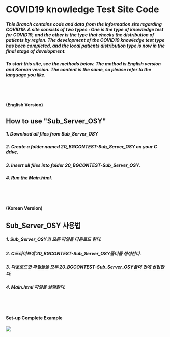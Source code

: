 # COVID19 knowledge Test Site Code
##### This Branch contains code and data from the information site regarding COVID19. A site consists of two types : One is the type of knowledge test for COVID19, and the other is the type that checks the distribution of patients by region. The development of the COVID19 knowledge test type has been completed, and the local patients distribution type is now in the final stage of development.
##### To start this site, see the methods below. The mothod is English version and Korean version. The content is the same, so please refer to the language you like.
</br>
</br>


#### (English Version)


## How to use "Sub_Server_OSY"

##### 1. Download all files from Sub_Server_OSY
##### 2. Create a folder named 20_BGCONTEST-Sub_Server_OSY on your C drive.
##### 3. Insert all files into folder 20_BGCONTEST-Sub_Server_OSY.
##### 4. Run the Main.html.
</br>
</br>


#### (Korean Version)


## Sub_Server_OSY 사용법

##### 1. Sub_Server_OSY의 모든 파일을 다운로드 한다.
##### 2. C드라이브에 20_BGCONTEST-Sub_Server_OSY폴더를 생성한다.
##### 3. 다운로드한 파일들을 모두 20_BGCONTEST-Sub_Server_OSY폴더 안에 삽입한다.
##### 4. Main.html 파일을 실행한다.
</br>
</br>


#### Set-up Complete Example
<div>
<img src="https://user-images.githubusercontent.com/59431387/99540997-a2cbf780-29f3-11eb-9554-5571ca7c72cc.png"></img>
</div>
